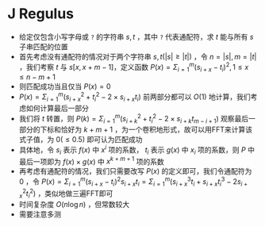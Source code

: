 # J Regulus

* 给定仅包含小写字母或 `?` 的字符串 $s,t$ ，其中 `?` 代表通配符，求 $t$ 能与所有 $s$ 子串匹配的位置
* 首先考虑没有通配符的情况对于两个字符串 $s,t(|s|\ge|t|)$ ，令 $n=|s|,m=|t|$ ，我们考察 $t$ 与 $s[x,x+m-1]$，定义函数 $P(x)=\Sigma_{i=1}^{m}(s_{i+x}-t_{i})^2,1\le x\le n-m+1$ 
* 则匹配成功当且仅当 $P(x)=0$ 
* $P(x)=\Sigma_{i=1}^m(s_{i+x}^2+t_i^2-2\times s_{i+x}t_i)$ 前两部分都可以 $O(1)$ 地计算，我们考虑如何计算最后一部分
* 我们将 $t$ 转置，则 $P(k)=\Sigma_{i=1}^m(s_{i+k}^2+t_i^2-2\times s_{i+k}t_{m-i+1})$ 观察最后一部分的下标和恰好为 $k+m+1$ ，为一个卷积地形式，故可以用FFT来计算该式子值，为 $0(\le 0.5)$ 即可认为匹配成功
* 具体地，令 $s_i$ 表示 $f(x)$ 中 $x^i$ 项的系数， $t_i$ 表示 $g(x)$ 中 $x_i$ 项的系数，则 $P$ 中最后一项即为 $f(x)\times g(x)$ 中 $x^{k+m+1}$ 项的系数
* 再考虑有通配符的情况，我们只需要改写 $P(x)$ 的定义即可，我们令通配符为 $0$ ，令 $P(x)=\Sigma_{i=1}^m(s_{i+x}-t_i)^2s_{i+x}t_i=\Sigma_{i=1}^m(s_{i+x}^3t_i+s_{i+x}t_i^3-2s_{i+x}^2t_i^2)$ ，类似地做三遍FFT即可
* 时间复杂度 $O(n\log n)$ ，但常数较大
* 需要注意多测

